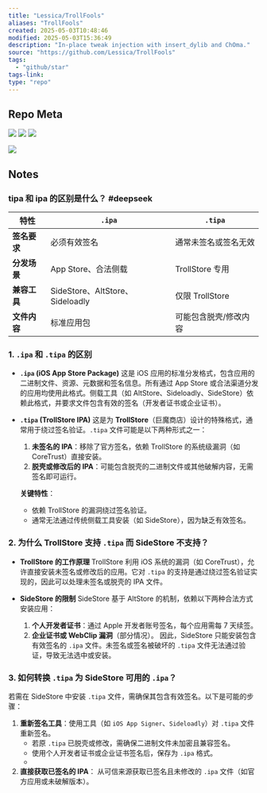 ```yaml
---
title: "Lessica/TrollFools"
aliases: "TrollFools"
created: 2025-05-03T10:48:46
modified: 2025-05-03T15:36:49
description: "In-place tweak injection with insert_dylib and ChOma."
source: "https://github.com/Lessica/TrollFools"
tags:
  - "github/star"
tags-link:
type: "repo"
---
```


## Repo Meta

![](https://img.shields.io/github/stars/Lessica/TrollFools?style=for-the-badge&label=stars) ![](https://img.shields.io/github/repo-size/Lessica/TrollFools?style=for-the-badge&label=size) ![](https://img.shields.io/github/created-at/Lessica/TrollFools?style=for-the-badge&label=since)

[![](https://github-readme-stats.vercel.app/api/pin/?username=Lessica&repo=TrollFools&bg_color=00000000)](https://github.com/Lessica/TrollFools)

## Notes

### tipa 和 ipa 的区别是什么？ #deepseek

| 特性       | `.ipa`                        | `.tipa`       |
| -------- | ----------------------------- | ------------- |
| **签名要求** | 必须有效签名                        | 通常未签名或签名无效    |
| **分发场景** | App Store、合法侧载                | TrollStore 专用 |
| **兼容工具** | SideStore、AltStore、Sideloadly | 仅限 TrollStore |
| **文件内容** | 标准应用包                         | 可能包含脱壳/修改内容   |

### **1. `.ipa` 和 `.tipa` 的区别**
- **`.ipa` (iOS App Store Package)**
  这是 iOS 应用的标准分发格式，包含应用的二进制文件、资源、元数据和签名信息。所有通过 App Store 或合法渠道分发的应用均使用此格式。侧载工具（如 AltStore、Sideloadly、SideStore）依赖此格式，并要求文件包含有效的签名（开发者证书或企业证书）。

- **`.tipa` (TrollStore IPA)**
  这是为 **TrollStore**（巨魔商店）设计的特殊格式，通常用于绕过签名验证。`.tipa` 文件可能是以下两种形式之一：
  1. **未签名的 IPA**：移除了官方签名，依赖 TrollStore 的系统级漏洞（如 CoreTrust）直接安装。
  2. **脱壳或修改后的 IPA**：可能包含脱壳的二进制文件或其他破解内容，无需签名即可运行。

  **关键特性**：
  - 依赖 TrollStore 的漏洞绕过签名验证。
  - 通常无法通过传统侧载工具安装（如 SideStore），因为缺乏有效签名。

### **2. 为什么 TrollStore 支持 `.tipa` 而 SideStore 不支持？**
- **TrollStore 的工作原理**
  TrollStore 利用 iOS 系统的漏洞（如 CoreTrust），允许直接安装未签名或修改后的应用。它对 `.tipa` 的支持是通过绕过签名验证实现的，因此可以处理未签名或脱壳的 IPA 文件。

- **SideStore 的限制**
  SideStore 基于 AltStore 的机制，依赖以下两种合法方式安装应用：
  1. **个人开发者证书**：通过 Apple 开发者账号签名，每个应用需每 7 天续签。
  2. **企业证书或 WebClip 漏洞**（部分情况）。
  因此，SideStore 只能安装包含有效签名的 `.ipa` 文件。未签名或签名被破坏的 `.tipa` 文件无法通过验证，导致无法选中或安装。

### **3. 如何转换 `.tipa` 为 SideStore 可用的 `.ipa`？**

若需在 SideStore 中安装 `.tipa` 文件，需确保其包含有效签名。以下是可能的步骤：

1. **重新签名工具**：使用工具（如 `iOS App Signer`、`Sideloadly`）对 `.tipa` 文件重新签名。
   - 若原 `.tipa` 已脱壳或修改，需确保二进制文件未加密且兼容签名。
   - 使用个人开发者证书或企业证书签名后，保存为 `.ipa` 格式。
   - 
2. **直接获取已签名的 IPA**：
   从可信来源获取已签名且未修改的 `.ipa` 文件（如官方应用或未破解版本）。
